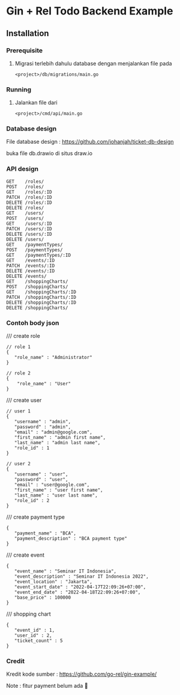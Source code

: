 # Gin + Rel Todo Backend Example

## Installation

### Prerequisite

1. Migrasi terlebih dahulu database dengan menjalankan file pada
   ```
   <project>/db/migrations/main.go
   ```

### Running

1. Jalankan file dari
   ```
   <project>/cmd/api/main.go
   ```

### Database design
File database design : https://github.com/johanjah/ticket-db-design

buka file db.drawio di situs draw.io

### API design
```
GET    /roles/   
POST   /roles/      
GET    /roles/:ID  
PATCH  /roles/:ID  
DELETE /roles/:ID  
DELETE /roles/     
GET    /users/         
POST   /users/         
GET    /users/:ID      
PATCH  /users/:ID      
DELETE /users/:ID      
DELETE /users/         
GET    /paymentTypes/  
POST   /paymentTypes/   
GET    /paymentTypes/:ID 
GET    /events/:ID       
PATCH  /events/:ID         
DELETE /events/:ID         
DELETE /events/            
GET    /shoppingCharts/    
POST   /shoppingCharts/    
GET    /shoppingCharts/:ID   
PATCH  /shoppingCharts/:ID   
DELETE /shoppingCharts/:ID   
DELETE /shoppingCharts/
```

### Contoh body json
/// create role
```
// role 1
{
   "role_name" : "Administrator"
}

// role 2
{
	"role_name" : "User"
}
```


/// create user
```
// user 1
{
   "username" : "admin",
   "password" : "admin",
   "email" : "admin@google.com",
   "first_name" : "admin first name",
   "last_name" : "admin last name",
   "role_id" : 1
}

// user 2
{
   "username" : "user",
   "password" : "user",
   "email" : "user@google.com",
   "first_name" : "user first name",
   "last_name" : "user last name",
   "role_id" : 2
}
```




/// create payment type
```
{
   "payment_name" : "BCA",
   "payment_description" : "BCA payment type"
}
```

/// create event
```
{
   "event_name" : "Seminar IT Indonesia",
   "event_description" : "Seminar IT Indonesia 2022",
   "event_location" : "Jakarta",
   "event_start_date" : "2022-04-17T22:09:26+07:00",
   "event_end_date" : "2022-04-18T22:09:26+07:00",
   "base_price" : 100000
}
```

/// shopping chart
```
{
   "event_id" : 1,
   "user_id" : 2,
   "ticket_count" : 5
}
```

### Credit
Kredit kode sumber : https://github.com/go-rel/gin-example/

Note : fitur payment belum ada 🙏